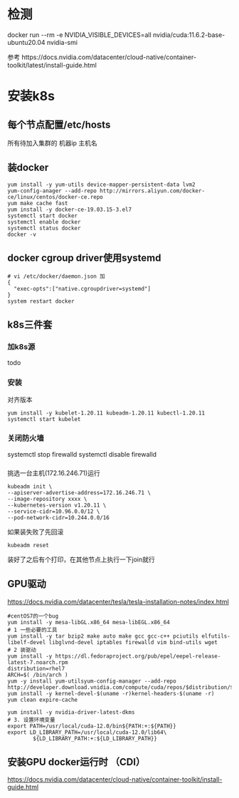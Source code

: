 # 检测
docker run --rm -e NVIDIA_VISIBLE_DEVICES=all nvidia/cuda:11.6.2-base-ubuntu20.04 nvidia-smi
<p>参考 https://docs.nvidia.com/datacenter/cloud-native/container-toolkit/latest/install-guide.html

# 安装k8s
## 每个节点配置/etc/hosts
所有待加入集群的  机器ip 主机名
## 装docker
```shell
yum install -y yum-utils device-mapper-persistent-data lvm2
yum-config-anager --add-repo http://mirrors.aliyun.com/docker-ce/linux/centos/docker-ce.repo
yum make cache fast
yum install -y docker-ce-19.03.15-3.el7
systemctl start docker
systemctl enable docker
systemctl status docker
docker -v
```
## docker cgroup driver使用systemd
```shell
# vi /etc/docker/daemon.json 加
{
  "exec-opts":["native.cgroupdriver=systemd"]
}
system restart docker
```

## k8s三件套
### 加k8s源
todo
### 安装
对齐版本
```shell
yum install -y kubelet-1.20.11 kubeadm-1.20.11 kubectl-1.20.11
systemctl start kubelet
```
### 关闭防火墙
systemctl stop firewalld
systemctl disable firewalld
###
挑选一台主机(172.16.246.71)运行
```shell
kubeadm init \
--apiserver-advertise-address=172.16.246.71 \
--image-repository xxxx \
--kubernetes-version v1.20.11 \
--service-cidr=10.96.0.0/12 \
--pod-network-cidr=10.244.0.0/16
```
如果装失败了先回滚
```shell
kubeadm reset
```
装好了之后有个打印，在其他节点上执行一下join就行
## GPU驱动
https://docs.nvidia.com/datacenter/tesla/tesla-installation-notes/index.html
```shell
#centOS7的一个bug
yum install -y mesa-libGL.x86_64 mesa-libEGL.x86_64
# 1 一些必要的工具
yum install -y tar bzip2 make auto make gcc gcc-c++ pciutils elfutils-libelf-devel libglvnd-devel iptables firewalld vim bind-utils wget
# 2 装驱动
yum install -y https://dl.fedoraproject.org/pub/epel/eepel-release-latest-7.noarch.rpm
distribution=rhel7
ARCH=$( /bin/arch )
yum -y install yum-utilsyum-config-manager --add-repo http://developer.download.vnidia.com/compute/cuda/repos/$distribution/${ARCH}/cuda-$distribution.repo
yum install -y kernel-devel-$(uname -r)kernel-headers-$(uname -r)
yum clean expire-cache

yum install -y nvidia-driver-latest-dkms
# 3. 设置环境变量
export PATH=/usr/local/cuda-12.0/bin${PATH:+:${PATH}}
export LD_LIBRARY_PATH=/usr/local/cuda-12.0/lib64\
        ${LD_LIBRARY_PATH:+:${LD_LIBRARY_PATH}}
```
## 安装GPU docker运行时 （CDI）
https://docs.nvidia.com/datacenter/cloud-native/container-toolkit/install-guide.html
